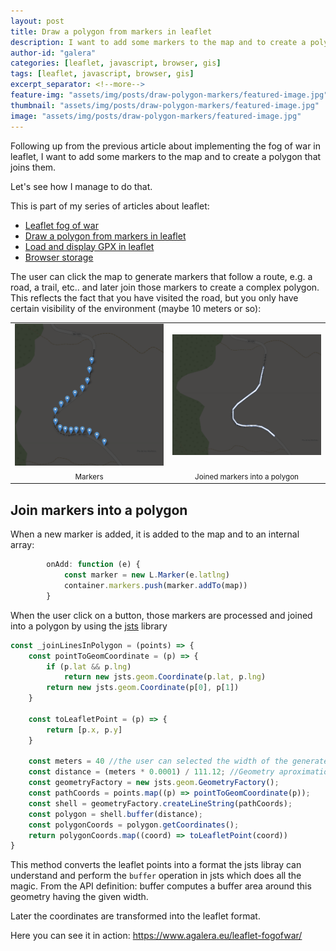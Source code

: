 ```yaml
---
layout: post
title: Draw a polygon from markers in leaflet
description: I want to add some markers to the map and to create a polygon that joins them to display them nicely in a leaflet map
author-id: "galera"
categories: [leaflet, javascript, browser, gis]
tags: [leaflet, javascript, browser, gis]
excerpt_separator: <!--more-->
feature-img: "assets/img/posts/draw-polygon-markers/featured-image.jpg"
thumbnail: "assets/img/posts/draw-polygon-markers/featured-image.jpg"
image: "assets/img/posts/draw-polygon-markers/featured-image.jpg"
---
```

<style type="text/css">
.image-table td{
    border: 0px;
}
.image-table .center{
    text-align: center;
}
</style>
Following up from the previous article about implementing the fog of war in leaflet, I want to add some markers to the map and to create a polygon that joins them.

Let's see how I manage to do that.

<p><!--more--></p>

This is part of my series of articles about leaflet:

- <a href="/leaflet-fog-of-war">Leaflet fog of war</a>
- <a href="/leaflet-draw-polygon-markers">Draw a polygon from markers in leaflet</a>
- <a href="/leaflet-load-gpx">Load and display GPX in leaflet</a>
- <a href="/browser-storage">Browser storage</a>

The user can click the map to generate markers that follow a route, e.g. a road, a trail, etc.. and later join those markers to create a complex polygon. This reflects the fact that you have visited the road, but you only have certain visibility of the environment (maybe 10 meters or so):

<table class="image-table">
<tr>
<td>
<img src="/assets/img/posts/draw-polygon-markers/1.png" alt="Markers"/>
</td>
<td>
<img src="/assets/img/posts/draw-polygon-markers/2.png" alt="Joined markers into a polygon"/>
</td>
</tr>
<tr>
<td class="center">
<small>Markers</small>
</td>
<td class="center">
<small>Joined markers into a polygon</small>
</td>
</tr>
</table>

## Join markers into a polygon

When a new marker is added, it is added to the map and to an internal array:
```javascript
        onAdd: function (e) {
            const marker = new L.Marker(e.latlng)
            container.markers.push(marker.addTo(map))
        }
```
When the user click on a button, those markers are processed and joined into a polygon by using the <a href="https://github.com/bjornharrtell/jsts">jsts</a> library

```javascript
const _joinLinesInPolygon = (points) => {
    const pointToGeomCoordinate = (p) => {
        if (p.lat && p.lng)
            return new jsts.geom.Coordinate(p.lat, p.lng)
        return new jsts.geom.Coordinate(p[0], p[1])
    }

    const toLeafletPoint = (p) => {
        return [p.x, p.y]
    }

    const meters = 40 //the user can selected the width of the generated polygon
    const distance = (meters * 0.0001) / 111.12; //Geometry aproximations
    const geometryFactory = new jsts.geom.GeometryFactory();
    const pathCoords = points.map((p) => pointToGeomCoordinate(p));
    const shell = geometryFactory.createLineString(pathCoords);
    const polygon = shell.buffer(distance);
    const polygonCoords = polygon.getCoordinates();
    return polygonCoords.map((coord) => toLeafletPoint(coord))
}
```
This method converts the leaflet points into a format the jsts libray can understand and perform the `buffer` operation in jsts which does all the magic. From the API definition: buffer computes a buffer area around this geometry having the given width.

Later the coordinates are transformed into the leaflet format.

Here you can see it in action: <a href="https://www.agalera.eu/leaflet-fogofwar/" target="_blank" rel="noopener">https://www.agalera.eu/leaflet-fogofwar/</a>